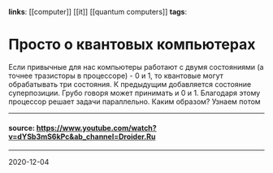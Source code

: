 **links**: [[computer]] [[it]] [[quantum computers]]
**tags**: 

# Просто о квантовых компьютерах
Если привычные для нас компьютеры работают с двумя состояниями (а точнее тразисторы в процессоре) - 0 и 1, то квантовые могут обрабатывать три состояния. К предыдущим добавляется состояние суперпозиции. Грубо говоря может принимать и 0 и 1. Благодаря этому процессор решает задачи параллельно. Каким образом? Узнаем потом

---
#### source: https://www.youtube.com/watch?v=dYSb3mS6kPc&ab_channel=Droider.Ru
---
2020-12-04
